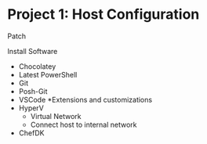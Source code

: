 # Project 1: Host Configuration
Patch

Install Software
* Chocolatey
* Latest PowerShell
* Git
* Posh-Git
* VSCode
  *Extensions and customizations
* HyperV
  * Virtual Network
  * Connect host to internal network
* ChefDK
